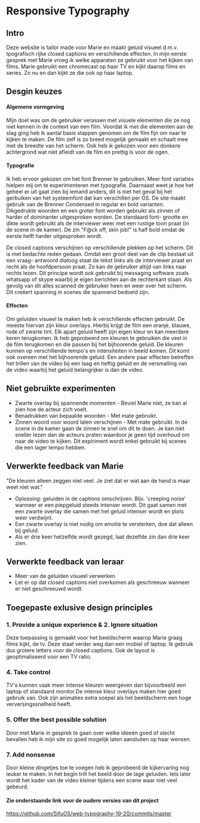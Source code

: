# Responsive Typography

## Intro

Deze website is tailor made voor Marie en maakt geluid visueel d.m.v. tpografisch rijke closed captions en verschillende effecten. In mijn eerste gesprek met Marie vroeg ik welke apparaten ze gebruikt voor het kijken van films. Marie gebruikt een chromecast op haar TV en kijkt daarop films en series. Zo nu en dan kijkt ze die ook op haar laptop.

## Desgin keuzes

#### Algemene vormgeving
Mijn doel was om de gebruiker verassen met visuele elementen die ze nog niet kennen in de context van een film. Voordat ik met die elementen aan de slag ging heb ik aantal basis stappen genomen om de film fijn om naar te kijken te maken. De film zelf is zo breed mogelijk gemaakt en schaalt mee met de breedte van het scherm. Ook heb ik gekozen voor een donkere achtergrond wat niet afleidt van de film en prettig is voor de ogen.

#### Typografie
Ik heb ervoor gekozen om het font Brenner te gebruiken. Meer font variaties hielpen mij om te experimenteren met typografie. Daarnaast weet je hoe het geheel er uit gaat zien bij iemand anders, dit is niet het geval bij het gerbuiken van het systeemfont dat kan verschillen per OS. De site maakt gebruik van de Brenner Condensed in regular en bold varianten. Dikgedrukte woorden en een groter font worden gebruikt als zinnen of harder of dominanter uitgesproken worden. De standaard font- grootte en dikte wordt gebruikt als de interviewer weer met een rustige toon praat (in de scene in de kamer). De zin "F@ck off, skin job!" is half bold omdat de eerste helft harder uitgesproken wordt.

De closed captions verschijnen op verschillende plekken op het scherm. Dit is met bedachte reden gedaan. Omdat een groot deel van de clip bestaat uit een vraag- antwoord dialoog staat de tekst links als de interviewer praat en recht als de hoofdpersoon praat. Zo kan de gebruiker altijd van links naar rechts lezen. Dit principe wordt ook gebruikt bij messaging software zoals whatsapp of skype waarbij je eigen berichten aan de rechterkant staan. Als gevolg van dit alles scanned de gebruiker heen en weer over het scherm. Dit creëert spanning in scenes die spannend bedoeld zijn.

#### Effecten
Om geluiden visueel te maken heb ik verschillende effecten gebruikt. De meeste hiervan zijn kleur overlays. Hierbij krijgt de film een oranje, blauwe, rode of zwarte tint. Elk apart geluid heeft zijn eigen kleur en kan meerdere keren terugkomen. Ik heb geprobeerd om kleuren te gebruiken die veel in de film terugkomen en die passen bij het bijhoorende geluid. De kleuren kunnen op verschillende tempo's en intensiteiten in beeld komen. Dit komt ook overeen met het bijhoorende geluid. Een andere paar effecten betreffen het trillen van de video bij een laag en heftig geluid en de versmalling van de video waarbij het geluid belangrijker is dan de video.

## Niet gebruikte experimenten
- Zwarte overlay bij spannende momenten - Beviel Marie niet, ze kan al zien hoe de acteur zich voelt.
- Benadrukken van bepaalde woorden - Met mate gebruikt.
- Zinnen woord voor woord laten verschijnen - Met mate gebruikt. In de scene in de kamer gaan de zinnen te snel om dit te doen. Je kan niet sneller lezen dan de acteurs praten waardoor je geen tijd overhoud om naar de video te kijken. Dit expiriment wordt enkel gebruikt bij scenes die een lager tempo hebben.

## Verwerkte feedback van Marie
"De kleuren alleen zeggen niet veel. Je ziet dat er wat aan de hand is maar weet niet wat."
- Oplossing: geluiden in de captions omschrijven. Bijv. 'creeping noise' wanneer er een piepgeluid steeds intenser wordt. Dit gaat samen met een zwarte overlay die samen met het geluid intenser wordt en plots weer verdwijnt.
- Een zwarte overlay is niet nodig om emotie te versterken, doe dat alleen bij geluid.
- Als er drie keer hetzelfde wordt gezegd, laat dezelfde zin dan drie keer zien.

## Verwerkte feedback van leraar
- Meer van de geluiden visueel verwerken
- Let er op dat closed captions niet overkomen als geschreeuw wanneer er niet geschreeuwd wordt.

## Toegepaste exlusive design principles
### 1. Provide a unique experience & 2. Ignore situation
Deze toepassing is gemaakt voor het beeldscherm waarop Marie graag films kijkt, de tv. Deze staat verder weg dan een mobiel of laptop. Ik gebruik dus grotere letters voor de closed captions. Ook de layout is geoptimaliseerd voor een TV ratio.

### 4. Take control
TV's kunnen vaak meer intense kleuren weergeven dan bijvoorbeeld een laptop of standaard monitor.De intense kleur overlays maken hier goed gebruik van. Ook zijn animaties extra soepel als het beeldscherm een hoge verversingssnelheid heeft.

### 5. Offer the best possible solution <br>
Door met Marie in gesprek te gaan over welke ideeën goed of slecht bevallen heb ik mijn site zo goed mogelijk laten aansluiten op haar wensen.

### 7. Add nonsense
Door kleine dingetjes toe te voegen heb ik geprobeerd de kijkervaring nog leuker te maken. In het begin trilt het beeld door de lage geluiden. Iets later wordt het kader van de video kleiner tijdens een scene waar niet veel gebeurd. 


#### Zie onderstaande link voor de oudere versies van dit project
https://github.com/SifuO5/web-typography-19-20/commits/master





